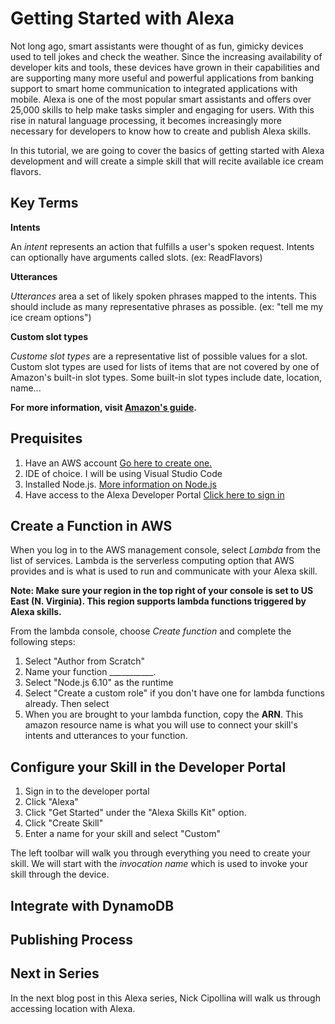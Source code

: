 Getting Started with Alexa
==========================

Not long ago, smart assistants were thought of as fun, gimicky devices used to tell jokes and check the weather.  Since the increasing availability of developer kits and tools, these devices have grown in their capabilities and are supporting many more useful and powerful applications from banking support to smart home communication to integrated applications with mobile.  Alexa is one of the most popular smart assistants and offers over 25,000 skills to help make tasks simpler and engaging for users.  With this rise in natural language processing, it becomes increasingly more necessary for developers to know how to create and publish Alexa skills.  

In this tutorial, we are going to cover the basics of getting started with Alexa development and will create a simple skill that will recite available ice cream flavors.

Key Terms
---------

__Intents__

An *intent* represents an action that fulfills a user's spoken request. Intents can optionally have arguments called slots. (ex: ReadFlavors)

__Utterances__

*Utterances* area a set of likely spoken phrases mapped to the intents. This should include as many representative phrases as possible. (ex: "tell me my ice cream options")

__Custom slot types__

*Custome slot types* are a representative list of possible values for a slot. Custom slot types are used for lists of items that are not covered by one of Amazon's built-in slot types. Some built-in slot types include date, location, name...

**For more information, visit [Amazon's guide](https://developer.amazon.com/docs/custom-skills/use-the-skill-builder-beta-to-define-intents-slots-and-dialogs.html).**


Prequisites
-----------
1. Have an AWS account [Go here to create one.](www.aws.amazon.com)
2. IDE of choice.  I will be using Visual Studio Code
3. Installed Node.js. [More information on Node.js](https://nodejs.org/en/)
4. Have access to the Alexa Developer Portal [Click here to sign in](https://developer.amazon.com/)


Create a Function in AWS
------------------------
When you log in to the AWS management console, select *Lambda* from the list of services.  Lambda is the serverless computing option that AWS provides and is what is used to run and communicate with your Alexa skill.  

__Note: Make sure your region in the top right of your console is set to US East (N. Virginia). This region supports lambda functions triggered by Alexa skills.__

From the lambda console, choose *Create function* and complete the following steps:
1. Select "Author from Scratch"
2. Name your function ___________.
3. Select "Node.js 6.10" as the runtime
4. Select "Create a custom role" if you don't have one for lambda functions already.  Then select 
5. When you are brought to your lambda function, copy the __ARN__.  This amazon resource name is what you will use to connect your skill's intents and utterances to your function.


Configure your Skill in the Developer Portal
--------------------------------------------
1. Sign in to the developer portal
2. Click "Alexa"
3. Click "Get Started" under the "Alexa Skills Kit" option.
4. Click "Create Skill"
5. Enter a name for your skill and select "Custom"

The left toolbar will walk you through everything you need to create your skill.  We will start with the *invocation name* which is used to invoke your skill through the device. 



Integrate with DynamoDB
-----------------------


Publishing Process
------------------



Next in Series
--------------

In the next blog post in this Alexa series, Nick Cipollina will walk us through accessing location with Alexa.